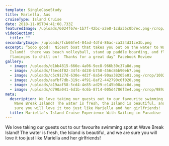 ```yaml
---
template: SingleCaseStudy
title: Mariella, Aus
cruiseType: Island Cruise
date: 2018-11-05T04:41:08.733Z
featuredImage: /uploads/6024f67e-1b7f-42bc-a2e0-1cda35c0b7ec.png-/crop/989x993/0,73/-/preview/
videoSection:
  title: ""
secondaryImage: /uploads/fcb66fe4-04ad-4dfd-86ac-ca334d31ce3b.png
excerpt: “Sooo good!  Nicest boat that takes you out on the water to Wave Break
  Island!  there was beach volleyball, stand up paddle boarding, and float-able
  flamingos to chill on!  Thanks for a great day” Facebook Review
gallery:
  - image: /uploads/d1bb4815-666e-4a06-9ec8-966b30c37a8d.png
  - image: /uploads/f5ec4f02-34f4-4d28-b750-456c86b90eb7.png
  - image: /uploads/c5c9127d-630e-4d2f-8a54-90aa38205e01.png-/crop/1002x1130/0,102/-/preview/
  - image: /uploads/aafbf7db-319c-4f91-8af2-442790c6f020.png
  - image: /uploads/a19aaf58-5cd4-4e85-ad29-e145b08aac0d.png
  - image: /uploads/d790a041-6d1b-4c6b-8714-005d4786f3e4.png-/crop/989x1210/0,0/-/preview/
meta:
  description: We love taking our guests out to our favourite swimming spot at
    Wave Break Island! The water is fresh, the Island is beautiful, and we are
    sure you will love it too just like Mariella and her girlfriends!
  title: Mariella's Island Cruise Experience With Sailing in Paradise
---
```

We love taking our guests out to our favourite swimming spot at Wave Break Island! The water is fresh, the Island is beautiful, and we are sure you will love it too just like Mariella and her girlfriends!
